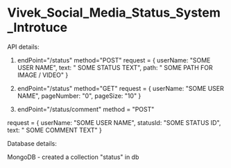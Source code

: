 # Vivek_Social_Media_Status_System_Introtuce

API details:

1. endPoint="/status" method="POST"
  request = {
    userName: "SOME USER NAME",
    text: " SOME STATUS TEXT",
    path: " SOME PATH FOR IMAGE / VIDEO"
  }
  
  2. endPoint="/status" method="GET"
  request = {
    userName: "SOME USER NAME",
    pageNumber: "0",
    pageSize: "10"
  }
  
  3. endPoint="/status/comment" method = "POST"
  
  request = {
    userName: "SOME USER NAME",
    statusId: "SOME STATUS ID",
    text: " SOME COMMENT TEXT"
  }
  
  Database details: 
  
  MongoDB - created a collection "status" in db
